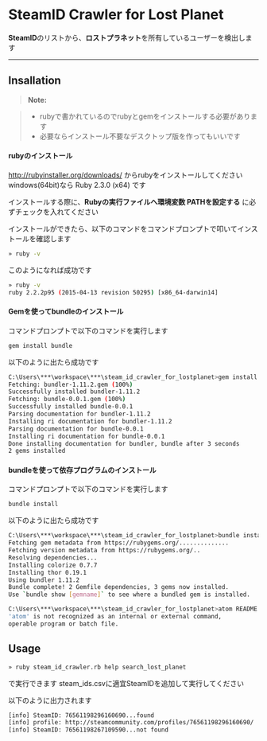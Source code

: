 SteamID Crawler for Lost Planet
===================

**SteamID**のリストから、**ロストプラネット**を所有しているユーザーを検出します

----------

Insallation
-------------

> **Note:**

> - rubyで書かれているのでrubyとgemをインストールする必要があります
> - 必要ならインストール不要なデスクトップ版を作ってもいいです

####  rubyのインストール

http://rubyinstaller.org/downloads/
からrubyをインストールしてください
windows(64bit)なら
Ruby 2.3.0 (x64)
です

インストールする際に、**Rubyの実行ファイルへ環境変数 PATHを設定する** に必ずチェックを入れてください

インストールができたら、以下のコマンドをコマンドプロンプトで叩いてインストールを確認します

```sh
» ruby -v
```
このようになれば成功です
```sh
» ruby -v
ruby 2.2.2p95 (2015-04-13 revision 50295) [x86_64-darwin14]
```

####  Gemを使ってbundleのインストール

コマンドプロンプトで以下のコマンドを実行します

```sh
gem install bundle
```

以下のように出たら成功です

```sh
C:\Users\***\workspace\***\steam_id_crawler_for_lostplanet>gem install bundle
Fetching: bundler-1.11.2.gem (100%)
Successfully installed bundler-1.11.2
Fetching: bundle-0.0.1.gem (100%)
Successfully installed bundle-0.0.1
Parsing documentation for bundler-1.11.2
Installing ri documentation for bundler-1.11.2
Parsing documentation for bundle-0.0.1
Installing ri documentation for bundle-0.0.1
Done installing documentation for bundler, bundle after 3 seconds
2 gems installed
```

#### bundleを使って依存プログラムのインストール

コマンドプロンプトで以下のコマンドを実行します

```sh
bundle install
```

以下のように出たら成功です

```sh
C:\Users\***\workspace\***\steam_id_crawler_for_lostplanet>bundle install
Fetching gem metadata from https://rubygems.org/..............
Fetching version metadata from https://rubygems.org/..
Resolving dependencies...
Installing colorize 0.7.7
Installing thor 0.19.1
Using bundler 1.11.2
Bundle complete! 2 Gemfile dependencies, 3 gems now installed.
Use `bundle show [gemname]` to see where a bundled gem is installed.

C:\Users\***\workspace\***\steam_id_crawler_for_lostplanet>atom README.md
'atom' is not recognized as an internal or external command,
operable program or batch file.
```

Usage
-------------

```sh
» ruby steam_id_crawler.rb help search_lost_planet
```

で実行できます
steam_ids.csvに適宜SteamIDを追加して実行してください

以下のように出力されます
```sh
[info] SteamID: 76561198296160690...found
[info] profile: http://steamcommunity.com/profiles/76561198296160690/
[info] SteamID: 76561198267109590...not found
```
